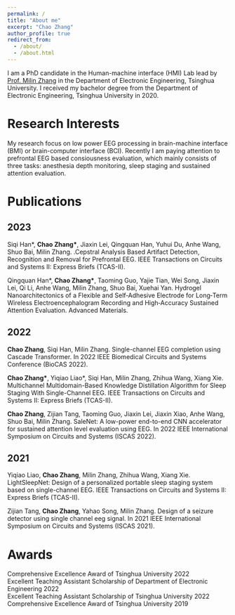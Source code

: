 ```yaml
---
permalink: /
title: "About me"
excerpt: "Chao Zhang"
author_profile: true
redirect_from: 
  - /about/
  - /about.html
---
```


I am a PhD candidate in the Human-machine interface (HMI) Lab lead by [Prof. Milin Zhang](https://scholar.google.com.hk/citations?user=otyvO5AAAAAJ) in the Department of Electronic Engineering, Tsinghua University. I received my bachelor degree from the Department of Electronic Engineering, Tsinghua University in 2020.

Research Interests
======
My research focus on low power EEG processing in brain-machine interface (BMI) or brain-computer interface (BCI). Recently I am paying attention to prefrontal EEG based consiousness evaluation, which mainly consists of three tasks: anesthesia depth monitoring, sleep staging and sustained attention evaluation.

Publications
======

2023
------
Siqi Han\*, **Chao Zhang\***, Jiaxin Lei, Qingquan Han, Yuhui Du, Anhe Wang, Shuo Bai, Milin Zhang. .Cepstral Analysis Based Artifact Detection, Recognition and Removal for Prefrontal EEG. IEEE Transactions on Circuits and Systems II: Express Briefs (TCAS-II).

Qingquan Han\*, **Chao Zhang\***, Taoming Guo, Yajie Tian, Wei Song, Jiaxin Lei, Qi Li, Anhe Wang, Milin Zhang, Shuo Bai, Xuehai Yan. Hydrogel Nanoarchitectonics of a Flexible and Self‐Adhesive Electrode for Long‐Term Wireless Electroencephalogram Recording and High‐Accuracy Sustained Attention Evaluation. Advanced Materials.

2022
------
**Chao Zhang**, Siqi Han, Milin Zhang. Single-channel EEG completion using Cascade Transformer. In 2022 IEEE Biomedical Circuits and Systems Conference (BioCAS 2022).

**Chao Zhang\***, Yiqiao Liao\*, Siqi Han, Milin Zhang, Zhihua Wang, Xiang Xie. Multichannel Multidomain-Based Knowledge Distillation Algorithm for Sleep Staging With Single-Channel EEG. IEEE Transactions on Circuits and Systems II: Express Briefs (TCAS-II).

**Chao Zhang**, Zijian Tang, Taoming Guo, Jiaxin Lei, Jiaxin Xiao, Anhe Wang, Shuo Bai, Milin Zhang. SaleNet: A low-power end-to-end CNN accelerator for sustained attention level evaluation using EEG. In 2022 IEEE International Symposium on Circuits and Systems (ISCAS 2022).

2021
------
Yiqiao Liao, **Chao Zhang**, Milin Zhang, Zhihua Wang, Xiang Xie. LightSleepNet: Design of a personalized portable sleep staging system based on single-channel EEG. IEEE Transactions on Circuits and Systems II: Express Briefs (TCAS-II).

Zijian Tang, **Chao Zhang**, Yahao Song, Milin Zhang. Design of a seizure detector using single channel eeg signal. In 2021 IEEE International Symposium on Circuits and Systems (ISCAS 2021).

Awards
======
Comprehensive Excellence Award of Tsinghua University 2022  
Excellent Teaching Assistant Scholarship of Department of Electronic Engineering 2022  
Excellent Teaching Assistant Scholarship of Tsinghua University 2022  
Comprehensive Excellence Award of Tsinghua University 2019
